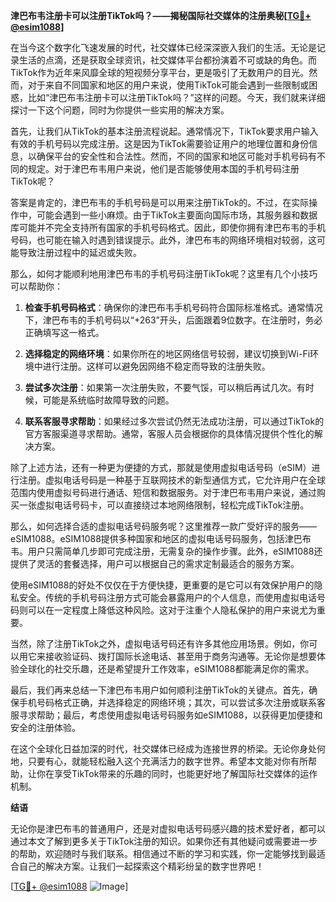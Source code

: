 **津巴布韦注册卡可以注册TikTok吗？——揭秘国际社交媒体的注册奥秘[[TG💪+ @esim1088](https://t.me/s/esim1088)]**

在当今这个数字化飞速发展的时代，社交媒体已经深深嵌入我们的生活。无论是记录生活的点滴，还是获取全球资讯，社交媒体平台都扮演着不可或缺的角色。而TikTok作为近年来风靡全球的短视频分享平台，更是吸引了无数用户的目光。然而，对于来自不同国家和地区的用户来说，使用TikTok可能会遇到一些限制或困惑，比如“津巴布韦注册卡可以注册TikTok吗？”这样的问题。今天，我们就来详细探讨一下这个问题，同时为你提供一些实用的解决方案。

首先，让我们从TikTok的基本注册流程说起。通常情况下，TikTok要求用户输入有效的手机号码以完成注册。这是因为TikTok需要验证用户的地理位置和身份信息，以确保平台的安全性和合法性。然而，不同的国家和地区可能对手机号码有不同的规定。对于津巴布韦用户来说，他们是否能够使用本国的手机号码注册TikTok呢？

答案是肯定的，津巴布韦的手机号码是可以用来注册TikTok的。不过，在实际操作中，可能会遇到一些小麻烦。由于TikTok主要面向国际市场，其服务器和数据库可能并不完全支持所有国家的手机号码格式。因此，即使你拥有津巴布韦的手机号码，也可能在输入时遇到错误提示。此外，津巴布韦的网络环境相对较弱，这可能导致注册过程中的延迟或失败。

那么，如何才能顺利地用津巴布韦的手机号码注册TikTok呢？这里有几个小技巧可以帮助你：

1. **检查手机号码格式**：确保你的津巴布韦手机号码符合国际标准格式。通常情况下，津巴布韦的手机号码以“+263”开头，后面跟着9位数字。在注册时，务必正确填写这一格式。

2. **选择稳定的网络环境**：如果你所在的地区网络信号较弱，建议切换到Wi-Fi环境中进行注册。这样可以避免因网络不稳定而导致的注册失败。

3. **尝试多次注册**：如果第一次注册失败，不要气馁，可以稍后再试几次。有时候，可能是系统临时故障导致的问题。

4. **联系客服寻求帮助**：如果经过多次尝试仍然无法成功注册，可以通过TikTok的官方客服渠道寻求帮助。通常，客服人员会根据你的具体情况提供个性化的解决方案。

除了上述方法，还有一种更为便捷的方式，那就是使用虚拟电话号码（eSIM）进行注册。虚拟电话号码是一种基于互联网技术的新型通信方式，它允许用户在全球范围内使用虚拟号码进行通话、短信和数据服务。对于津巴布韦用户来说，通过购买一张虚拟电话号码卡，可以直接绕过本地网络限制，轻松完成TikTok注册。

那么，如何选择合适的虚拟电话号码服务呢？这里推荐一款广受好评的服务——eSIM1088。eSIM1088提供多种国家和地区的虚拟电话号码服务，包括津巴布韦。用户只需简单几步即可完成注册，无需复杂的操作步骤。此外，eSIM1088还提供了灵活的套餐选择，用户可以根据自己的需求定制最适合的服务方案。

使用eSIM1088的好处不仅仅在于方便快捷，更重要的是它可以有效保护用户的隐私安全。传统的手机号码注册方式可能会暴露用户的个人信息，而使用虚拟电话号码则可以在一定程度上降低这种风险。这对于注重个人隐私保护的用户来说尤为重要。

当然，除了注册TikTok之外，虚拟电话号码还有许多其他应用场景。例如，你可以用它来接收验证码、拨打国际长途电话、甚至用于商务沟通等。无论你是想要体验全球化的社交乐趣，还是希望提升工作效率，eSIM1088都能满足你的需求。

最后，我们再来总结一下津巴布韦用户如何顺利注册TikTok的关键点。首先，确保手机号码格式正确，并选择稳定的网络环境；其次，可以尝试多次注册或联系客服寻求帮助；最后，考虑使用虚拟电话号码服务如eSIM1088，以获得更加便捷和安全的注册体验。

在这个全球化日益加深的时代，社交媒体已经成为连接世界的桥梁。无论你身处何地，只要有心，就能轻松融入这个充满活力的数字世界。希望本文能对你有所帮助，让你在享受TikTok带来的乐趣的同时，也能更好地了解国际社交媒体的运作机制。

**结语**

无论你是津巴布韦的普通用户，还是对虚拟电话号码感兴趣的技术爱好者，都可以通过本文了解到更多关于TikTok注册的知识。如果你还有其他疑问或需要进一步的帮助，欢迎随时与我们联系。相信通过不断的学习和实践，你一定能够找到最适合自己的解决方案。让我们一起探索这个精彩纷呈的数字世界吧！

[[TG💪+ @esim1088](https://t.me/s/esim1088) ![Image](https://i.postimg.cc/4NQfJmqS/Snipaste-2025-05-13-00-14-12.png)]